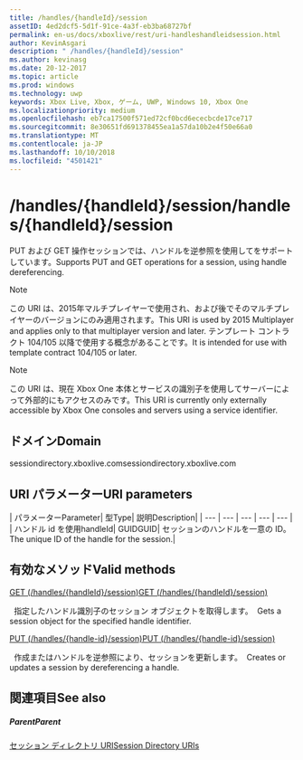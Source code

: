 ```yaml
---
title: /handles/{handleId}/session
assetID: 4ed2dcf5-5d1f-91ce-4a3f-eb3ba68727bf
permalink: en-us/docs/xboxlive/rest/uri-handleshandleidsession.html
author: KevinAsgari
description: " /handles/{handleId}/session"
ms.author: kevinasg
ms.date: 20-12-2017
ms.topic: article
ms.prod: windows
ms.technology: uwp
keywords: Xbox Live, Xbox, ゲーム, UWP, Windows 10, Xbox One
ms.localizationpriority: medium
ms.openlocfilehash: eb7ca17500f571ed72cf0bcd6ececbcde17ce717
ms.sourcegitcommit: 8e30651fd691378455ea1a57da10b2e4f50e66a0
ms.translationtype: MT
ms.contentlocale: ja-JP
ms.lasthandoff: 10/10/2018
ms.locfileid: "4501421"
---
```

# <a name="handleshandleidsession"></a><span data-ttu-id="db2a8-104">/handles/{handleId}/session</span><span class="sxs-lookup"><span data-stu-id="db2a8-104">/handles/{handleId}/session</span></span>
<span data-ttu-id="db2a8-105">PUT および GET 操作セッションでは、ハンドルを逆参照を使用してをサポートしています。</span><span class="sxs-lookup"><span data-stu-id="db2a8-105">Supports PUT and GET operations for a session, using handle dereferencing.</span></span> 

> [!NOTE] 
> <span data-ttu-id="db2a8-106">この URI は、2015年マルチプレイヤーで使用され、および後でそのマルチプレイヤーのバージョンにのみ適用されます。</span><span class="sxs-lookup"><span data-stu-id="db2a8-106">This URI is used by 2015 Multiplayer and applies only to that multiplayer version and later.</span></span> <span data-ttu-id="db2a8-107">テンプレート コントラクト 104/105 以降で使用する概念があることです。</span><span class="sxs-lookup"><span data-stu-id="db2a8-107">It is intended for use with template contract 104/105 or later.</span></span>  

 

> [!NOTE] 
> <span data-ttu-id="db2a8-108">この URI は、現在 Xbox One 本体とサービスの識別子を使用してサーバーによって外部的にもアクセスのみです。</span><span class="sxs-lookup"><span data-stu-id="db2a8-108">This URI is currently only externally accessible by Xbox One consoles and servers using a service identifier.</span></span>  

 
<a id="ID4ES"></a>

 
## <a name="domain"></a><span data-ttu-id="db2a8-109">ドメイン</span><span class="sxs-lookup"><span data-stu-id="db2a8-109">Domain</span></span>
<span data-ttu-id="db2a8-110">sessiondirectory.xboxlive.com</span><span class="sxs-lookup"><span data-stu-id="db2a8-110">sessiondirectory.xboxlive.com</span></span>  
<a id="ID4EX"></a>

 
## <a name="uri-parameters"></a><span data-ttu-id="db2a8-111">URI パラメーター</span><span class="sxs-lookup"><span data-stu-id="db2a8-111">URI parameters</span></span>
 
| <span data-ttu-id="db2a8-112">パラメーター</span><span class="sxs-lookup"><span data-stu-id="db2a8-112">Parameter</span></span>| <span data-ttu-id="db2a8-113">型</span><span class="sxs-lookup"><span data-stu-id="db2a8-113">Type</span></span>| <span data-ttu-id="db2a8-114">説明</span><span class="sxs-lookup"><span data-stu-id="db2a8-114">Description</span></span>| 
| --- | --- | --- | --- | --- | 
| <span data-ttu-id="db2a8-115">ハンドル id を使用</span><span class="sxs-lookup"><span data-stu-id="db2a8-115">handleId</span></span>| <span data-ttu-id="db2a8-116">GUID</span><span class="sxs-lookup"><span data-stu-id="db2a8-116">GUID</span></span>| <span data-ttu-id="db2a8-117">セッションのハンドルを一意の ID。</span><span class="sxs-lookup"><span data-stu-id="db2a8-117">The unique ID of the handle for the session.</span></span>| 
  
<a id="ID4ESB"></a>

 
## <a name="valid-methods"></a><span data-ttu-id="db2a8-118">有効なメソッド</span><span class="sxs-lookup"><span data-stu-id="db2a8-118">Valid methods</span></span>

[<span data-ttu-id="db2a8-119">GET (/handles/{handleId}/session)</span><span class="sxs-lookup"><span data-stu-id="db2a8-119">GET (/handles/{handleId}/session)</span></span>](uri-handleshandleidsessionget.md)

<span data-ttu-id="db2a8-120">&nbsp;&nbsp;指定したハンドル識別子のセッション オブジェクトを取得します。</span><span class="sxs-lookup"><span data-stu-id="db2a8-120">&nbsp;&nbsp;Gets a session object for the specified handle identifier.</span></span> 

[<span data-ttu-id="db2a8-121">PUT (/handles/{handle-id}/session)</span><span class="sxs-lookup"><span data-stu-id="db2a8-121">PUT (/handles/{handle-id}/session)</span></span>](uri-handleshandleidsessionput.md)

<span data-ttu-id="db2a8-122">&nbsp;&nbsp;作成またはハンドルを逆参照により、セッションを更新します。</span><span class="sxs-lookup"><span data-stu-id="db2a8-122">&nbsp;&nbsp;Creates or updates a session by dereferencing a handle.</span></span>
 
<a id="ID4E6B"></a>

 
## <a name="see-also"></a><span data-ttu-id="db2a8-123">関連項目</span><span class="sxs-lookup"><span data-stu-id="db2a8-123">See also</span></span>
 
<a id="ID4EBC"></a>

 
##### <a name="parent"></a><span data-ttu-id="db2a8-124">Parent</span><span class="sxs-lookup"><span data-stu-id="db2a8-124">Parent</span></span> 

[<span data-ttu-id="db2a8-125">セッション ディレクトリ URI</span><span class="sxs-lookup"><span data-stu-id="db2a8-125">Session Directory URIs</span></span>](atoc-reference-sessiondirectory.md)

   